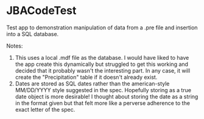 # JBACodeTest

Test app to demonstration manipulation of data from a .pre file and insertion into a SQL database.

Notes:
1) This uses a local .mdf file as the database. I would have liked to have the app create this dynamically but struggled to get this working and decided that it probably wasn't the interesting part. In any case, it will create the "Precipitation" table if it doesn't already exist.
2) Dates are stored as SQL dates rather than the american-style MM/DD/YYYY style suggested in the spec. Hopefully storing as a true date object is more desirable! I thought about storing the date as a string in the format given but that felt more like a perverse adherence to the exact letter of the spec.
